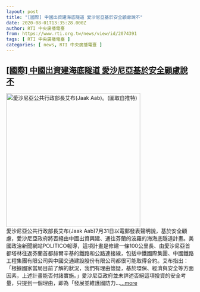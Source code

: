 ```yaml
---
layout: post
title: "[國際] 中國出資建海底隧道 愛沙尼亞基於安全顧慮說不"
date: 2020-08-01T13:35:28.000Z
author: RTI 中央廣播電臺
from: https://www.rti.org.tw/news/view/id/2074391
tags: [ RTI 中央廣播電臺 ]
categories: [ news, RTI 中央廣播電臺 ]
---
```

<!--1596288928000-->
[[國際] 中國出資建海底隧道 愛沙尼亞基於安全顧慮說不](https://www.rti.org.tw/news/view/id/2074391)
------

<div>
<img src="https://static.rti.org.tw/assets/thumbnails/2020/08/01/bf074af8d253c179d9de6e4c561def01.jpg" width="360" alt="愛沙尼亞公共行政部長艾布(Jaak Aab)。(圖取自推特)" title="愛沙尼亞公共行政部長艾布(Jaak Aab)。(圖取自推特)"><br>愛沙尼亞公共行政部長艾布(Jaak Aab)7月31日以電郵發表聲明說，基於安全顧慮，愛沙尼亞政府將否絕由中國出資興建、通往芬蘭的波羅的海海底隧道計畫。美國政治新聞網站POLITICO報導，這項計畫是修建一條100公里長、由愛沙尼亞首都塔林往返芬蘭首都赫爾辛基的鐵路和公路連接線，包括中鐵國際集團、中國鐵路工程集團有限公司與中國交通建設股份有限公司都很可能取得合約。艾布指出：「根據國家當局目前了解的狀況，我們有理由懷疑，基於環保、經濟與安全等方面因素，上述計畫能否付諸實施。」愛沙尼亞政府並未詳述否絕這項投資的安全考量，只提到一個理由，即為「發展並維護國防力...<a target="_blank" href="https://www.rti.org.tw/news/view/id/2074391">...more</a>
</div>
